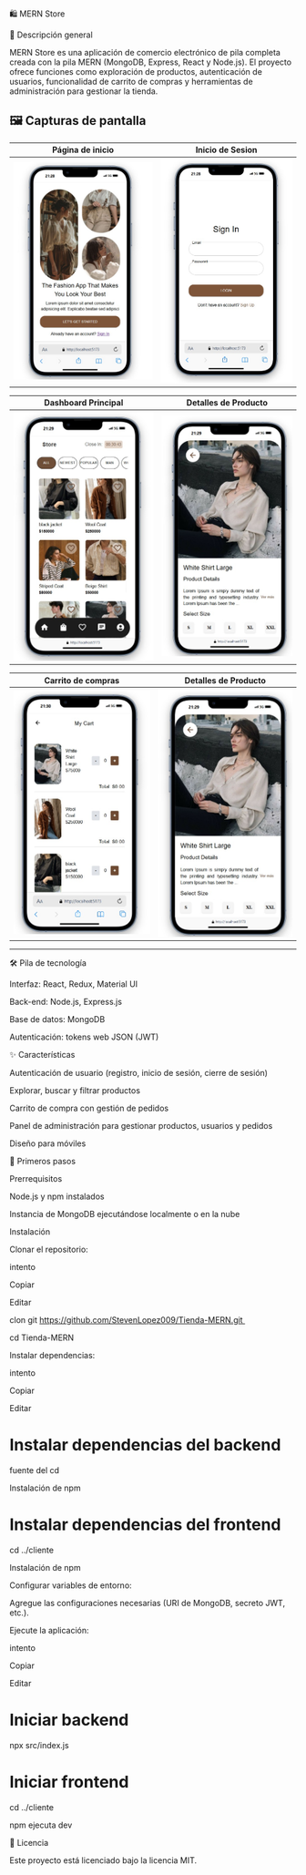 🛍️ MERN Store

🚀 Descripción general

MERN Store es una aplicación de comercio electrónico de pila completa creada con la pila MERN (MongoDB, Express, React y Node.js). El proyecto ofrece funciones como exploración de productos, autenticación de usuarios, funcionalidad de carrito de compras y herramientas de administración para gestionar la tienda.



## 🖼️ Capturas de pantalla

| Página de inicio                                      | Inicio de Sesion                                 |
|-------------------------------------------------------|--------------------------------------------------------|
| ![Página de inicio](./readmeImg/img1.jpg)             | ![Detalles del producto](./readmeImg/img2.jpg)         |

| Dashboard Principal                               | Detalles de Producto                                     |
|-------------------------------------------------------|--------------------------------------------------------|
| ![Panel de administración](./readmeImg/img4.jpg)      | ![Carrito de compras](./readmeImg/img5.jpg)            |

| Carrito de compras                              | Detalles de Producto                                     |
|-------------------------------------------------------|--------------------------------------------------------|
| ![Panel de administración](./readmeImg/img7.jpg)      | ![Carrito de compras](./readmeImg/img5.jpg)            |

---


🛠️ Pila de tecnología

Interfaz: React, Redux, Material UI

Back-end: Node.js, Express.js

Base de datos: MongoDB

Autenticación: tokens web JSON (JWT)

✨ Características

Autenticación de usuario (registro, inicio de sesión, cierre de sesión)

Explorar, buscar y filtrar productos

Carrito de compra con gestión de pedidos

Panel de administración para gestionar productos, usuarios y pedidos

Diseño para móviles 


🚀 Primeros pasos

Prerrequisitos

Node.js y npm instalados

Instancia de MongoDB ejecutándose localmente o en la nube

Instalación

Clonar el repositorio:

intento

Copiar

Editar

clon git https://github.com/StevenLopez009/Tienda-MERN.git 

cd Tienda-MERN 

Instalar dependencias:



intento

Copiar

Editar

# Instalar dependencias del backend  

fuente del cd  

Instalación de npm  


# Instalar dependencias del frontend  

cd ../cliente

Instalación de npm  

Configurar variables de entorno:


Agregue las configuraciones necesarias (URI de MongoDB, secreto JWT, etc.).


Ejecute la aplicación:

intento

Copiar

Editar

# Iniciar backend  

npx src/index.js


# Iniciar frontend  

cd ../cliente 

npm ejecuta dev 


📄 Licencia

Este proyecto está licenciado bajo la licencia MIT.
